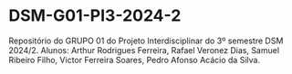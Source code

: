 # DSM-G01-PI3-2024-2
Repositório do GRUPO 01 do Projeto Interdisciplinar do 3º semestre DSM 2024/2. Alunos: Arthur Rodrigues Ferreira, Rafael Veronez Dias, Samuel Ribeiro Filho, Victor Ferreira Soares, Pedro Afonso Acácio da Silva.
